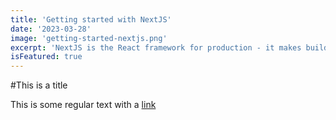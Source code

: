 ```yaml
---
title: 'Getting started with NextJS'
date: '2023-03-28'
image: 'getting-started-nextjs.png'
excerpt: 'NextJS is the React framework for production - it makes building fullstack React apps and sites  a breeze and ships with built-in SSR'
isFeatured: true
---
```


#This is a title

This is some regular text with a [link](https://google.com)
